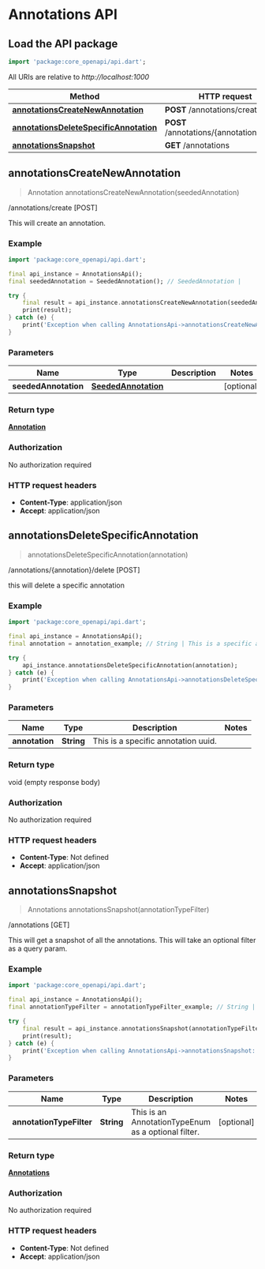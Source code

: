 # Annotations API

## Load the API package
```dart
import 'package:core_openapi/api.dart';
```

All URIs are relative to *http://localhost:1000*

Method | HTTP request | Description
------------- | ------------- | -------------
[**annotationsCreateNewAnnotation**](AnnotationsApi#annotationscreatenewannotation) | **POST** /annotations/create | /annotations/create [POST]
[**annotationsDeleteSpecificAnnotation**](AnnotationsApi#annotationsdeletespecificannotation) | **POST** /annotations/\{annotation\}/delete | /annotations/\{annotation\}/delete [POST]
[**annotationsSnapshot**](AnnotationsApi#annotationssnapshot) | **GET** /annotations | /annotations [GET]


## **annotationsCreateNewAnnotation**
> Annotation annotationsCreateNewAnnotation(seededAnnotation)

/annotations/create [POST]

This will create an annotation.

### Example
```dart
import 'package:core_openapi/api.dart';

final api_instance = AnnotationsApi();
final seededAnnotation = SeededAnnotation(); // SeededAnnotation | 

try {
    final result = api_instance.annotationsCreateNewAnnotation(seededAnnotation);
    print(result);
} catch (e) {
    print('Exception when calling AnnotationsApi->annotationsCreateNewAnnotation: $e\n');
}
```

### Parameters

Name | Type | Description  | Notes
------------- | ------------- | ------------- | -------------
 **seededAnnotation** | [**SeededAnnotation**](SeededAnnotation)|  | [optional] 

### Return type

[**Annotation**](Annotation)

### Authorization

No authorization required

### HTTP request headers

 - **Content-Type**: application/json
 - **Accept**: application/json



## **annotationsDeleteSpecificAnnotation**
> annotationsDeleteSpecificAnnotation(annotation)

/annotations/\{annotation\}/delete [POST]

this will delete a specific annotation

### Example
```dart
import 'package:core_openapi/api.dart';

final api_instance = AnnotationsApi();
final annotation = annotation_example; // String | This is a specific annotation uuid.

try {
    api_instance.annotationsDeleteSpecificAnnotation(annotation);
} catch (e) {
    print('Exception when calling AnnotationsApi->annotationsDeleteSpecificAnnotation: $e\n');
}
```

### Parameters

Name | Type | Description  | Notes
------------- | ------------- | ------------- | -------------
 **annotation** | **String**| This is a specific annotation uuid. | 

### Return type

void (empty response body)

### Authorization

No authorization required

### HTTP request headers

 - **Content-Type**: Not defined
 - **Accept**: application/json



## **annotationsSnapshot**
> Annotations annotationsSnapshot(annotationTypeFilter)

/annotations [GET]

This will get a snapshot of all the annotations.  This will take an optional filter as a query param.

### Example
```dart
import 'package:core_openapi/api.dart';

final api_instance = AnnotationsApi();
final annotationTypeFilter = annotationTypeFilter_example; // String | This is an AnnotationTypeEnum as a optional filter.

try {
    final result = api_instance.annotationsSnapshot(annotationTypeFilter);
    print(result);
} catch (e) {
    print('Exception when calling AnnotationsApi->annotationsSnapshot: $e\n');
}
```

### Parameters

Name | Type | Description  | Notes
------------- | ------------- | ------------- | -------------
 **annotationTypeFilter** | **String**| This is an AnnotationTypeEnum as a optional filter. | [optional] 

### Return type

[**Annotations**](Annotations)

### Authorization

No authorization required

### HTTP request headers

 - **Content-Type**: Not defined
 - **Accept**: application/json



